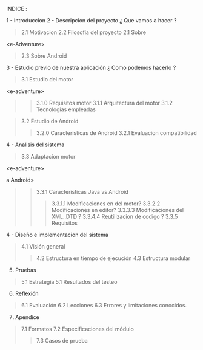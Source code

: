 INDICE :


1 - Introduccion
2 - Descripcion del proyecto <e-Adventure Android> ¿ Que vamos a hacer ?

> 2.1 Motivacion
> 2.2 Filosofia del proyecto
> 2.1 Sobre 

&lt;e-Adventure&gt;


> 2.3 Sobre Android

3 - Estudio previo de nuestra aplicación  ¿ Como podemos hacerlo ?

> 3.1 Estudio del motor 

&lt;e-adventure&gt;


> > 3.1.0 Requisitos motor
> > 3.1.1 Arquitectura del motor
> > 3.1.2 Tecnologias empleadas


> 3.2 Estudio de Android
> > 3.2.0 Caracteristicas de Android
> > 3.2.1 Evaluacion compatibilidad



4  - Analisis del sistema


> 3.3 Adaptacion motor 

&lt;e-adventure&gt;

 a Android>
> > 3.3.1 Caracteristicas Java vs Android
> > > 3.3.1.1 Modificaciones en del motor?
> > > 3.3.2.2 Modificaciones en editor?
> > > 3.3.3.3 Modificaciones del XML..DTD ?
> > > 3.3.4.4 Reutilizacion de codigo  ?
> > > 3.3.5 Requisitos



4 - Diseño e implementacion del sistema <e-adventure Mobile>


> 4.1 Visión general
> > 4.2 Estructura en tiempo de ejecución
> > 4.3 Estructura modular

5. Pruebas

> 5.1 Estrategia
> 5.1 Resultados del testeo


6. Reflexión
> 6.1 Evaluación
> 6.2 Lecciones
> 6.3 Errores y limitaciones conocidos.

7. Apéndice
> 7.1 Formatos
> 7.2 Especificaciones del módulo
> > 7.3 Casos de prueba